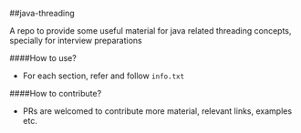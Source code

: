 ##java-threading

A repo to provide some useful material for java related threading concepts, specially for interview preparations

####How to use?
* For each section, refer and follow `info.txt`

####How to contribute?
* PRs are welcomed to contribute more material, relevant links, examples etc.
